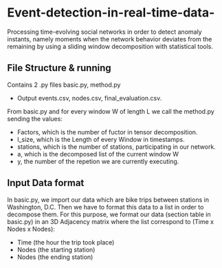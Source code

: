 # Event-detection-in-real-time-data-
Processing time-evolving social networks in order to detect anomaly instants, namely moments when the network behavior deviates from the remaining by using a sliding window decomposition with statistical tools.

## File Structure & running
Contains 2 .py files 
basic.py, method.py
- Output events.csv, nodes.csv, final_evaluation.csv.



From basic.py and for every window W of length L we call the method.py sending the values:

- Factors, which is the number of fuctor in tensor decomposition.
- l_size, which is the Length of every Window in timestamps.
- stations, which is the number of stations, participating in our network.
- a, which is the decomposed list of the current window W
- y, the number of the repetion we are currently executing.

## Input Data format

In basic.py, we import our data which are bike trips between stations in Washington, D.C.
Then we have to format this data to a list in order to decompose them. For this purpose, we format our data (section table in basic.py) in an 3D Adjacency matrix where the list correspond to (Time x Nodes x Nodes):
 - Time (the hour the trip took place)
 - Nodes (the starting station)
 - Nodes (the ending station)

 
